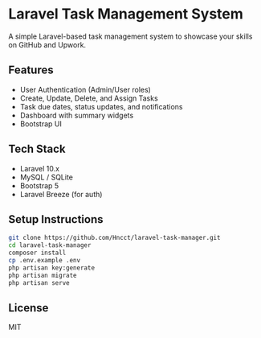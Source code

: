 # Laravel Task Management System

A simple Laravel-based task management system to showcase your skills on GitHub and Upwork.

## Features

- User Authentication (Admin/User roles)
- Create, Update, Delete, and Assign Tasks
- Task due dates, status updates, and notifications
- Dashboard with summary widgets
- Bootstrap UI

## Tech Stack

- Laravel 10.x
- MySQL / SQLite
- Bootstrap 5
- Laravel Breeze (for auth)

## Setup Instructions

```bash
git clone https://github.com/Hncct/laravel-task-manager.git
cd laravel-task-manager
composer install
cp .env.example .env
php artisan key:generate
php artisan migrate
php artisan serve
```

## License

MIT
